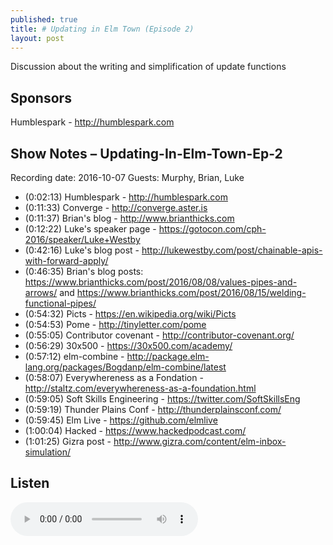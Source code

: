 ```yaml
---
published: true
title: # Updating in Elm Town (Episode 2)
layout: post
---
```

Discussion about the writing and simplification of update functions

## Sponsors

Humblespark - http://humblespark.com

## Show Notes – Updating-In-Elm-Town-Ep-2

Recording date: 2016-10-07
Guests: Murphy, Brian, Luke

- (0:02:13) Humblespark - http://humblespark.com
- (0:11:33) Converge - http://converge.aster.is
- (0:11:37) Brian's blog - http://www.brianthicks.com
- (0:12:22) Luke's speaker page - https://gotocon.com/cph-2016/speaker/Luke+Westby
- (0:42:16) Luke's blog post - http://lukewestby.com/post/chainable-apis-with-forward-apply/
- (0:46:35) Brian's blog posts: https://www.brianthicks.com/post/2016/08/08/values-pipes-and-arrows/ and https://www.brianthicks.com/post/2016/08/15/welding-functional-pipes/
- (0:54:32) Picts - https://en.wikipedia.org/wiki/Picts
- (0:54:53) Pome - http://tinyletter.com/pome
- (0:55:05) Contributor covenant - http://contributor-covenant.org/
- (0:56:29) 30x500 - https://30x500.com/academy/
- (0:57:12) elm-combine - http://package.elm-lang.org/packages/Bogdanp/elm-combine/latest
- (0:58:07) Everywhereness as a Fondation - http://staltz.com/everywhereness-as-a-foundation.html
- (0:59:05) Soft Skills Engineering - https://twitter.com/SoftSkillsEng
- (0:59:19) Thunder Plains Conf - http://thunderplainsconf.com/
- (0:59:45) Elm Live - https://github.com/elmlive
- (1:00:04) Hacked - https://www.hackedpodcast.com/
- (1:01:25) Gizra post - http://www.gizra.com/content/elm-inbox-simulation/


## Listen

<p>
<audio controls>
    <source src="http://cast.rocks/hosting/6039/Updating-In-Elm-Town-Ep-2.mp3" type="audio/mpeg">
</audio>
</p>